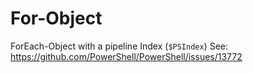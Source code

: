 # For-Object
ForEach-Object with a pipeline Index (`$PSIndex`)
See: https://github.com/PowerShell/PowerShell/issues/13772
